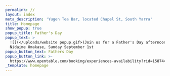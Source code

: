 ```yaml
---
permalink: //
layout: index
meta_description: 'Yugen Tea Bar, located Chapel St, South Yarra'
title: Homepage
show_popup: true
popup_title: Father's Day
popup_text: >
  ![](</uploads/website popup.gif>)Join us for a Father's Day afternoon tea or
  Nidaime Omakase, Sunday September 1st
popup_button_text: Fathers Day
popup_button_link: >-
  https://www.opentable.com/booking/experiences-availability?rid=158744&restref=158744&experienceId=319834&utm_source=external&utm_medium=referral&utm_campaign=shared
_template: homepage
---
```



